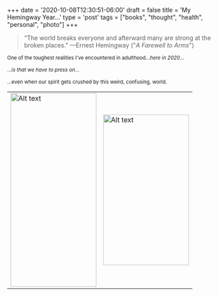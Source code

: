 
+++
date = '2020-10-08T12:30:51-06:00'
draft = false
title = 'My Hemingway Year...'
type = 'post'
tags = ["books", "thought", "health", "personal", "photo"]
+++

> “The world breaks everyone and afterward many are strong at the broken places."  —Ernest Hemingway ("*A Farewell to Arms*")


<small> One of the toughest realities I’ve encountered in adulthood...<i>here in 2020</i>... </small> <br />

<small> ...<i>is that we have to press on</i>... </small> <br />

<small> ...even when our spirit gets crushed by this weird, confusing, world. </small> <br />

<table>
  <tr>
    <td>
      <img src="https://julianwest.me/Blog/posts/images/hemingway.jpeg" alt="Alt text" width="200" height="450">
    </td>
    <td>
     <a href="https://julianwest.me/Blog/posts/images/me_beardy_2020.jpeg" target="_blank">
      <img src="https://julianwest.me/Blog/posts/images/me_beardy_2020.jpeg" alt="Alt text" width="200" height="350">
      </a>
    </td>
  </tr>
</table>